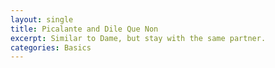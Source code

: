 ```yaml
---
layout: single
title: Picalante and Dile Que Non
excerpt: Similar to Dame, but stay with the same partner.   
categories: Basics
---
```

